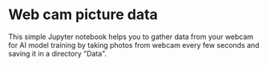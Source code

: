 # Web cam picture data
This simple Jupyter notebook helps you to gather data from your webcam for AI model training by taking photos from webcam every few seconds and saving it in a directory "Data".